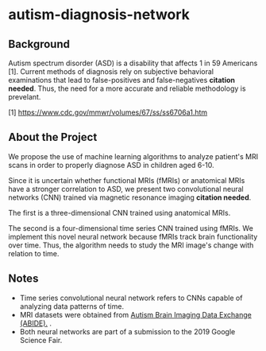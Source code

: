 # autism-diagnosis-network

## Background

Autism spectrum disorder (ASD) is a disability that affects 1 in 59 Americans [1]. Current methods of diagnosis rely on subjective behavioral examinations that lead to false-positives and false-negatives **citation needed**. Thus, the need for a more accurate and reliable methodology is prevelant.

[1] https://www.cdc.gov/mmwr/volumes/67/ss/ss6706a1.htm

## About the Project

We propose the use of machine learning algorithms to analyze patient's MRI scans in order to properly diagnose ASD in children aged 6-10.

Since it is uncertain whether functional MRIs (fMRIs) or anatomical MRIs have a stronger correlation to ASD, we present two convolutional neural networks (CNN) trained via magnetic resonance imaging **citation needed**.    

The first is a three-dimensional CNN trained using anatomical MRIs.

The second is a four-dimensional time series CNN trained using fMRIs. We implement this novel neural network because fMRIs track brain functionality over time. Thus, the algorithm needs to study the MRI image's change with relation to time.  


## Notes
* Time series convolutional neural network refers to CNNs capable of analyzing data patterns of time.
* MRI datasets were obtained from [Autism Brain Imaging Data Exchange (ABIDE).](http://fcon_1000.projects.nitrc.org/indi/abide/)
.
* Both neural networks are part of a submission to the 2019 Google Science Fair.
